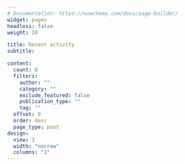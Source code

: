 ```yaml
---
# Documentation: https://wowchemy.com/docs/page-builder/
widget: pages
headless: false
weight: 20

title: Recent activity
subtitle:

content:
  count: 0
  filters:
    author: ""
    category: ""
    exclude_featured: false
    publication_type: ""
    tag: ""
  offset: 0
  order: desc
  page_type: post
design:
  view: 3
  width: "narrow"
  columns: "1"
---
```

